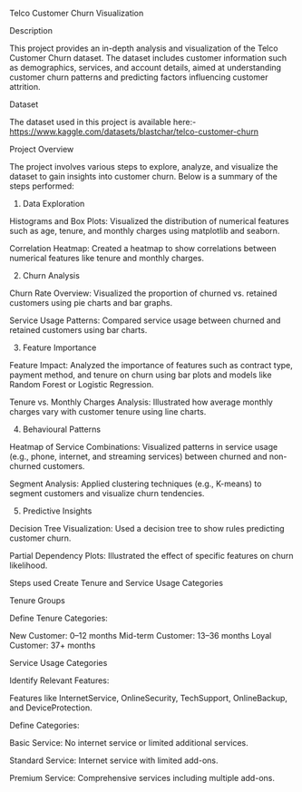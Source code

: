 Telco Customer Churn Visualization

Description

This project provides an in-depth analysis and visualization of the Telco Customer Churn dataset. The dataset includes customer information such as demographics, services, and account details, aimed at understanding customer churn patterns and predicting factors influencing customer attrition.

Dataset

The dataset used in this project is available here:- https://www.kaggle.com/datasets/blastchar/telco-customer-churn

Project Overview

The project involves various steps to explore, analyze, and visualize the dataset to gain insights into customer churn. Below is a summary of the steps performed:

1. Data Exploration

Histograms and Box Plots: Visualized the distribution of numerical features such as age, tenure, and monthly charges using matplotlib and seaborn.

Correlation Heatmap: Created a heatmap to show correlations between numerical features like tenure and monthly charges.

2. Churn Analysis

Churn Rate Overview: Visualized the proportion of churned vs. retained customers using pie charts and bar graphs.

Service Usage Patterns: Compared service usage between churned and retained customers using bar charts.

3. Feature Importance

Feature Impact: Analyzed the importance of features such as contract type, payment method, and tenure on churn using bar plots and models like Random Forest or Logistic Regression.

Tenure vs. Monthly Charges Analysis: Illustrated how average monthly charges vary with customer tenure using line charts.

4. Behavioural Patterns
   
Heatmap of Service Combinations: Visualized patterns in service usage (e.g., phone, internet, and streaming services) between churned and non-churned customers.

Segment Analysis: Applied clustering techniques (e.g., K-means) to segment customers and visualize churn tendencies.

5. Predictive Insights

Decision Tree Visualization: Used a decision tree to show rules predicting customer churn.

Partial Dependency Plots: Illustrated the effect of specific features on churn likelihood.

Steps used Create Tenure and Service Usage Categories

Tenure Groups

Define Tenure Categories:

New Customer: 0–12 months
Mid-term Customer: 13–36 months
Loyal Customer: 37+ months

Service Usage Categories

Identify Relevant Features:

Features like InternetService, OnlineSecurity, TechSupport, OnlineBackup, and DeviceProtection.

Define Categories:

Basic Service: No internet service or limited additional services.

Standard Service: Internet service with limited add-ons.

Premium Service: Comprehensive services including multiple add-ons.
